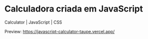 # Calculadora criada em JavaScript

Calculator | JavaScript | CSS


Preview: <a>https://javascript-calculator-taupe.vercel.app/</a>
